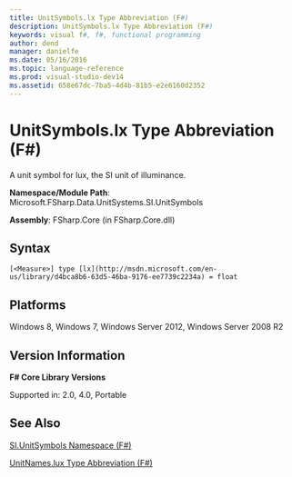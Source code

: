 ```yaml
---
title: UnitSymbols.lx Type Abbreviation (F#)
description: UnitSymbols.lx Type Abbreviation (F#)
keywords: visual f#, f#, functional programming
author: dend
manager: danielfe
ms.date: 05/16/2016
ms.topic: language-reference
ms.prod: visual-studio-dev14
ms.assetid: 658e67dc-7ba5-4d4b-81b5-e2e6160d2352 
---
```


# UnitSymbols.lx Type Abbreviation (F#)

A unit symbol for lux, the SI unit of illuminance.

**Namespace/Module Path**: Microsoft.FSharp.Data.UnitSystems.SI.UnitSymbols

**Assembly**: FSharp.Core (in FSharp.Core.dll)


## Syntax

```
[<Measure>] type [lx](http://msdn.microsoft.com/en-us/library/d4bca8b6-63d5-46ba-9176-ee7739c2234a) = float
```

## Platforms
Windows 8, Windows 7, Windows Server 2012, Windows Server 2008 R2


## Version Information
**F# Core Library Versions**

Supported in: 2.0, 4.0, Portable




## See Also
[SI.UnitSymbols Namespace &#40;F&#35;&#41;](SI.UnitSymbols-Namespace-%5BFSharp%5D.md)

[UnitNames.lux Type Abbreviation &#40;F&#35;&#41;](UnitNames.lux-Type-Abbreviation-%5BFSharp%5D.md)

